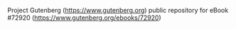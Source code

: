 Project Gutenberg (https://www.gutenberg.org) public repository
for eBook #72920 (https://www.gutenberg.org/ebooks/72920)
